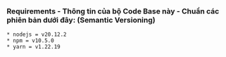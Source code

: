 ### Requirements - Thông tin của bộ Code Base này - Chuẩn các phiên bản dưới đây: (Semantic Versioning)

```
* nodejs = v20.12.2
* npm = v10.5.0
* yarn = v1.22.19

```
